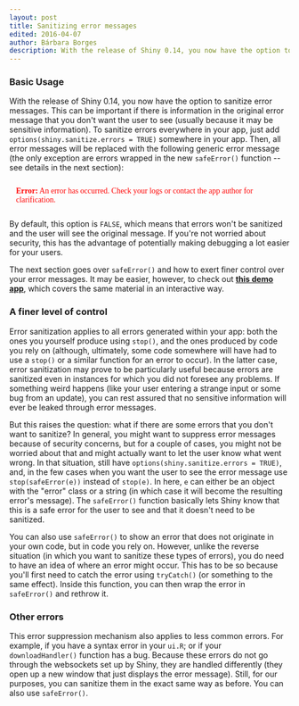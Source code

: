 ```yaml
---
layout: post
title: Sanitizing error messages
edited: 2016-04-07
author: Bárbara Borges
description: With the release of Shiny 0.14, you now have the option to sanitize error messages. This can be important if there is information in the original error message that you don't want the user to see (usually because it may be sensitive information).
---
```


### Basic Usage

With the release of Shiny 0.14, you now have the option to sanitize error messages. This can be important if there is information in the original error message that you don't want the user to see (usually because it may be sensitive information). To sanitize errors everywhere in your app, just add `options(shiny.sanitize.errors = TRUE)` somewhere in your app. Then, all error messages will be replaced with the following generic error message (the only exception are errors wrapped in the new `safeError()` function -- see details in the next section):

<p style="color:#f00; font-family: serif; padding: 12px">
<strong>Error:</strong> An error has occurred. Check your logs or contact the app author for clarification.
</p>

By default, this option is `FALSE`, which means that errors won't be sanitized and the user will see the original message. If you're not worried about security, this has the advantage of potentially making debugging a lot easier for your users.

The next section goes over `safeError()` and how to exert finer control over your error messages. It may be easier, however, to check out **[this demo app](https://gallery.shinyapps.io/110-error-sanitization/)**, which covers the same material in an interactive way.

### A finer level of control

Error sanitization applies to all errors generated within your app: both the ones you yourself produce using `stop()`, and the ones produced by code you rely on (although, ultimately, some code somewhere will have had to use a `stop()` or a similar function for an error to occur). In the latter case, error sanitization may prove to be particularly useful because errors are sanitized even in instances for which you did not foresee any problems. If something weird happens (like your user entering a strange input or some bug from an update), you can rest assured that no sensitive information will ever be leaked through error messages.

But this raises the question: what if there are some errors that you don't want to sanitize? In general, you might want to suppress error messages because of security concerns, but for a couple of cases, you might not be worried about that and might actually want to let the user know what went wrong. In that situation, still have `options(shiny.sanitize.errors = TRUE)`, and, in the few cases when you want the user to see the error message use `stop(safeError(e))` instead of `stop(e)`. In here, `e` can either be an object with the "error" class or a string (in which case it will become the resulting error's message). The `safeError()` function basically lets Shiny know that this is a safe error for the user to see and that it doesn't need to be sanitized.

You can also use `safeError()` to show an error that does not originate in your own code, but in code you rely on. However, unlike the reverse situation (in which you want to sanitize these types of errors), you do need to have an idea of where an error might occur. This has to be so because you'll first need to catch the error using `tryCatch()` (or something to the same effect). Inside this function, you can then wrap the error in `safeError()` and rethrow it.

### Other errors

This error suppression mechanism also applies to less common errors. For example, if you have a syntax error in your `ui.R`; or if your `downloadHandler()` function has a bug. Because these errors do not go through the websockets set up by Shiny, they are handled differently (they open up a new window that just displays the error message). Still, for our purposes, you can sanitize them in the exact same way as before. You can also use `safeError()`. 
